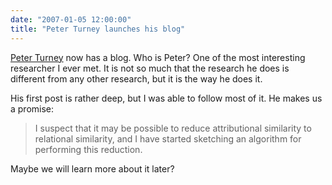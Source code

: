 ```yaml
---
date: "2007-01-05 12:00:00"
title: "Peter Turney launches his blog"
---
```




[Peter Turney](http://www.apperceptual.com/) now has a blog. Who is Peter? One of the most interesting researcher I ever met. It is not so much that the research he does is different from any other research, but it is the way he does it.

His first post is rather deep, but I was able to follow most of it. He makes us a promise:

> I suspect that it may be possible to reduce attributional similarity to relational similarity, and I have started sketching an algorithm for performing this reduction.


Maybe we will learn more about it later?

